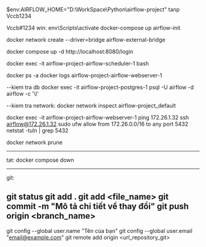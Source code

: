 $env:AIRFLOW_HOME="D:\WorkSpace\Python\airflow-project"
 tanp
Vccb1234

Vccb#1234
win: env\Scripts\activate
docker-compose up airflow-init


docker network create --driver=bridge airflow-external-bridge

docker compose up -d
http://localhost:8080/login

docker exec -it airflow-project-airflow-scheduler-1 bash

docker ps -a
docker logs airflow-project-airflow-webserver-1

--kiem tra db
docker exec -it airflow-project-postgres-1 psql -U airflow -d airflow -c '\l'

--kiem tra network:
docker network inspect airflow-project_default

docker exec -it airflow-project-airflow-webserver-1 ping 172.26.1.32
ssh airflow@172.26.1.32
sudo ufw allow from 172.26.0.0/16 to any port 5432
netstat -tuln | grep 5432

docker network prune

-------------------------
tat:
docker compose down


------------------
git:

git status
git add .
git add <file_name>
git commit -m "Mô tả chi tiết về thay đổi"
git push origin <branch_name>
--
git config --global user.name "Tên của bạn"
git config --global user.email "email@example.com"
git remote add origin <url_repository_git>

